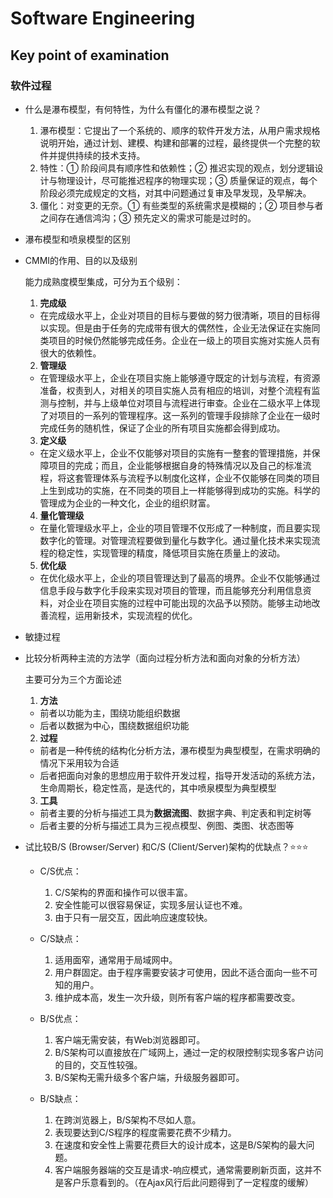 # Software Engineering

## Key point of examination

### 软件过程

* 什么是瀑布模型，有何特性，为什么有僵化的瀑布模型之说？
  1. 瀑布模型：它提出了一个系统的、顺序的软件开发方法，从用户需求规格说明开始，通过计划、建模、构建和部署的过程，最终提供一个完整的软件并提供持续的技术支持。
  2. 特性：① 阶段间具有顺序性和依赖性；② 推迟实现的观点，划分逻辑设计与物理设计，尽可能推迟程序的物理实现；③ 质量保证的观点，每个阶段必须完成规定的文档，对其中问题通过复审及早发现，及早解决。
  3. 僵化：对变更的无奈。① 有些类型的系统需求是模糊的；② 项目参与者之间存在通信鸿沟；③ 预先定义的需求可能是过时的。
* 瀑布模型和喷泉模型的区别

* CMMI的作用、目的以及级别

  能力成熟度模型集成，可分为五个级别：
  1. **完成级**
  * 在完成级水平上，企业对项目的目标与要做的努力很清晰，项目的目标得以实现。但是由于任务的完成带有很大的偶然性，企业无法保证在实施同类项目的时候仍然能够完成任务。企业在一级上的项目实施对实施人员有很大的依赖性。 
  2. **管理级**
  * 在管理级水平上，企业在项目实施上能够遵守既定的计划与流程，有资源准备，权责到人，对相关的项目实施人员有相应的培训，对整个流程有监测与控制，并与上级单位对项目与流程进行审查。企业在二级水平上体现了对项目的一系列的管理程序。这一系列的管理手段排除了企业在一级时完成任务的随机性，保证了企业的所有项目实施都会得到成功。

  3. **定义级**
  * 在定义级水平上，企业不仅能够对项目的实施有一整套的管理措施，并保障项目的完成；而且，企业能够根据自身的特殊情况以及自己的标准流程，将这套管理体系与流程予以制度化这样，企业不仅能够在同类的项目上生到成功的实施，在不同类的项目上一样能够得到成功的实施。科学的管理成为企业的一种文化，企业的组织财富。

  4. **量化管理级**
  * 在量化管理级水平上，企业的项目管理不仅形成了一种制度，而且要实现数字化的管理。对管理流程要做到量化与数字化。通过量化技术来实现流程的稳定性，实现管理的精度，降低项目实施在质量上的波动。
  5. **优化级**
  * 在优化级水平上，企业的项目管理达到了最高的境界。企业不仅能够通过信息手段与数字化手段来实现对项目的管理，而且能够充分利用信息资料，对企业在项目实施的过程中可能出现的次品予以预防。能够主动地改善流程，运用新技术，实现流程的优化。

* 敏捷过程


* 比较分析两种主流的方法学（面向过程分析方法和面向对象的分析方法）

  主要可分为三个方面论述
  1. **方法**
    * 前者以功能为主，围绕功能组织数据
    * 后者以数据为中心，围绕数据组织功能
  
  2. **过程**
    * 前者是一种传统的结构化分析方法，瀑布模型为典型模型，在需求明确的情况下采用较为合适
    * 后者把面向对象的思想应用于软件开发过程，指导开发活动的系统方法，生命周期长，稳定性高，是迭代的，其中喷泉模型为典型模型
  3. **工具**
    * 前者主要的分析与描述工具为**数据流图**、数据字典、判定表和判定树等
    * 后者主要的分析与描述工具为三视点模型、例图、类图、状态图等

* 试比较B/S (Browser/Server) 和C/S (Client/Server)架构的优缺点？⭐⭐⭐
  * C/S优点：
    1. C/S架构的界面和操作可以很丰富。
    2. 安全性能可以很容易保证，实现多层认证也不难。
    3. 由于只有一层交互，因此响应速度较快。
  * C/S缺点：
    1. 适用面窄，通常用于局域网中。
    2. 用户群固定。由于程序需要安装才可使用，因此不适合面向一些不可知的用户。
    3. 维护成本高，发生一次升级，则所有客户端的程序都需要改变。

  * B/S优点：
    1. 客户端无需安装，有Web浏览器即可。
    2. B/S架构可以直接放在广域网上，通过一定的权限控制实现多客户访问的目的，交互性较强。
    3. B/S架构无需升级多个客户端，升级服务器即可。
  * B/S缺点：
    1. 在跨浏览器上，B/S架构不尽如人意。
    2. 表现要达到C/S程序的程度需要花费不少精力。
    3. 在速度和安全性上需要花费巨大的设计成本，这是B/S架构的最大问题。
    4. 客户端服务器端的交互是请求-响应模式，通常需要刷新页面，这并不是客户乐意看到的。（在Ajax风行后此问题得到了一定程度的缓解）
